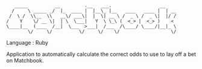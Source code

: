        _____          __         .__   ___.                  __    
      /     \ _____ _/  |_  ____ |  |__\_ |__   ____   ____ |  | __
     /  \ /  \\__  \\   __\/ ___\|  |  \| __ \ /  _ \ /  _ \|  |/ /
    /    Y    \/ __ \|  | \  \___|   Y  \ \_\ (  <_> |  <_> )    < 
    \____|__  (____  /__|  \___  >___|  /___  /\____/ \____/|__|_ \
            \/     \/          \/     \/    \/                   \/

Language : Ruby

Application to automatically calculate the correct odds to use to lay off a bet
on Matchbook.